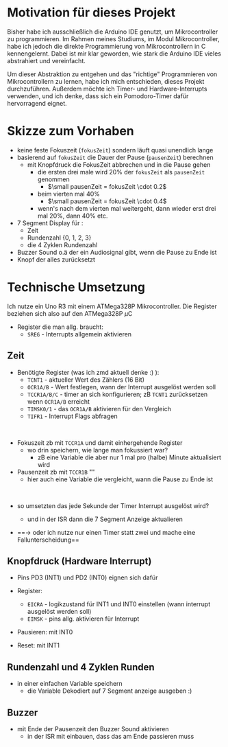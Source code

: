 # Motivation für dieses Projekt 
Bisher habe ich ausschließlich die Arduino IDE genutzt, um Mikrocontroller zu programmieren. Im Rahmen meines Studiums, im Modul Mikrocontroller, habe ich jedoch die direkte Programmierung von Mikrocontrollern in C kennengelernt. Dabei ist mir klar geworden, wie stark die Arduino IDE vieles abstrahiert und vereinfacht.

Um dieser Abstraktion zu entgehen und das "richtige" Programmieren von Mikrocontrollern zu lernen, habe ich mich entschieden, dieses Projekt durchzuführen. Außerdem möchte ich Timer- und Hardware-Interrupts verwenden, und ich denke, dass sich ein Pomodoro-Timer dafür hervorragend eignet.

# Skizze zum Vorhaben
- keine feste Fokuszeit (`fokusZeit`) sondern läuft quasi unendlich lange
- basierend auf `fokusZeit` die Dauer der Pause (`pausenZeit`) berechnen
    - mit Knopfdruck die FokusZeit abbrechen und in die Pause gehen
        - die ersten drei male wird 20% der `fokusZeit` als `pausenZeit` genommen
            -  $\small pausenZeit = fokusZeit \cdot 0.2$
        - beim vierten mal 40% 
            - $\small  pausenZeit = fokusZeit \cdot 0.4$
        - wenn's nach dem vierten mal weitergeht, dann wieder erst drei mal 20%, dann 40% etc. 
- 7 Segment Display für : 
    - Zeit 
    - Rundenzahl {0, 1, 2, 3}
    - die 4 Zyklen Rundenzahl
- Buzzer Sound o.ä der ein Audiosignal gibt, wenn die Pause zu Ende ist
- Knopf der alles zurücksetzt


# Technische Umsetzung

Ich nutze ein Uno R3 mit einem ATMega328P Mikrocontroller. 
Die Register beziehen sich also auf den ATMega328P $\mu$C 

- Register die man allg. braucht: 
    - `SREG` - Interrupts allgemein aktivieren


## Zeit
- Benötigte Register (was ich zmd aktuell denke :) ):
    - `TCNT1` - aktueller Wert des Zählers (16 Bit)
    - `OCR1A/B` - Wert festlegen, wann der Interrupt ausgelöst werden soll
    - `TCCR1A/B/C` - timer an sich konfigurieren; zB `TCNT1` zurücksetzen wenn `OCR1A/B` erreicht
    - `TIMSK0/1` - das `OCR1A/B` aktivieren für den Vergleich
    - `TIFR1` - Interrupt Flags abfragen

<br/>

- Fokuszeit zb mit `TCCR1A` und damit einhergehende Register
    - wo drin speichern, wie lange man fokussiert war?
        - zB eine Variable die aber nur 1 mal pro (halbe) Minute aktualisiert wird
- Pausenzeit zb mit `TCCR1B` ""
    - hier auch eine Variable die vergleicht, wann die Pause zu Ende ist
<br/>

- so umsetzten das jede Sekunde der Timer Interrupt ausgelöst wird? 
    - und in der ISR dann die 7 Segment Anzeige aktualieren

- ==$\rightarrow$ oder ich nutze nur einen Timer statt zwei und mache eine Fallunterscheidung==


## Knopfdruck (Hardware Interrupt)
- Pins PD3 (INT1) und PD2 (INT0) eignen sich dafür
- Register: 
    - `EICRA` - logikzustand für INT1 und INT0 einstellen (wann interrupt ausgelöst werden soll)
    - `EIMSK` - pins allg. aktivieren für Interrupt

- Pausieren: mit INT0
- Reset: mit INT1

## Rundenzahl und 4 Zyklen Runden
- in einer einfachen Variable speichern 
    - die Variable Dekodiert auf 7 Segment anzeige ausgeben :)

## Buzzer
- mit Ende der Pausenzeit den Buzzer Sound aktivieren
    - in der ISR mit einbauen, dass das am Ende passieren muss
